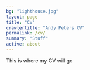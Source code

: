 ```yaml
---
bg: "lighthouse.jpg"
layout: page
title: "CV"
crawlertitle: "Andy Peters CV"
permalink: /cv/
summary: "Stuff"
active: about
---
```


This is where my CV will go
